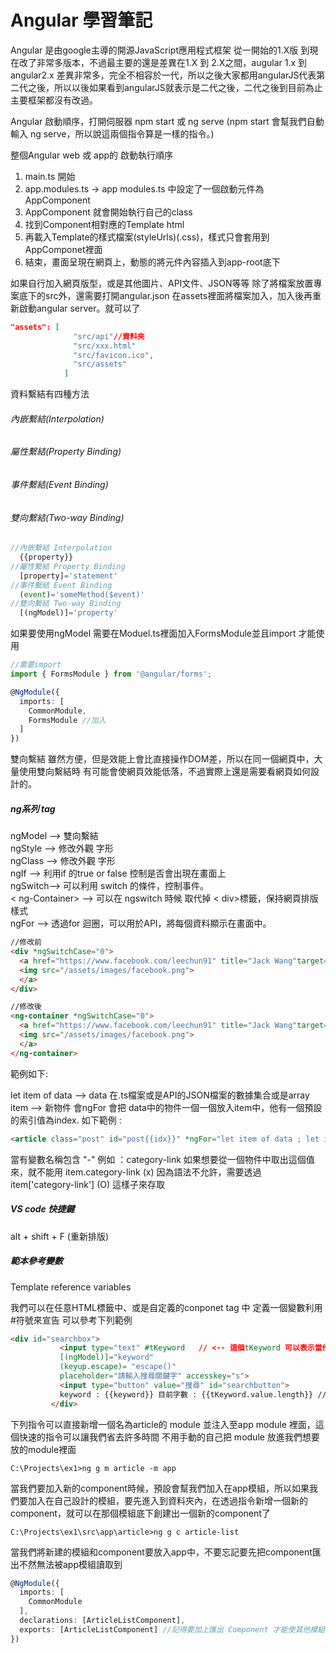# Angular 學習筆記


Angular 是由google主導的開源JavaScript應用程式框架
從一開始的1.X版 到現在改了非常多版本，不過最主要的還是差異在1.X 到 2.X之間，augular 1.x 到 angular2.x 差異非常多，完全不相容於一代，所以之後大家都用angularJS代表第二代之後，所以以後如果看到angularJS就表示是二代之後，二代之後到目前為止主要框架都沒有改過。

Angular 啟動順序，打開伺服器 npm start 或 ng serve (npm start 會幫我們自動輸入 ng serve，所以說這兩個指令算是一樣的指令。)

整個Angular web 或 app的 啟動執行順序

1. main.ts 開始
2. app.modules.ts -> app modules.ts 中設定了一個啟動元件為AppComponent
3. AppComponent 就會開始執行自己的class
4. 找到Component相對應的Template html
5. 再載入Template的樣式檔案(styleUrls)(.css)，樣式只會套用到AppComponet裡面
6. 結束，畫面呈現在網頁上，動態的將元件內容插入到app-root底下

如果自行加入網頁版型，或是其他圖片、API文件、JSON等等
除了將檔案放置專案底下的src外，還需要打開angular.json
在assets裡面將檔案加入，加入後再重新啟動angular server。就可以了

```json
"assets": [
              "src/api"//資料夾
              "src/xxx.html"
              "src/favicon.ico",
              "src/assets"
            ]
```

資料繫結有四種方法
###### 內嵌繫結(Interpolation)
###### 屬性繫結(Property Binding)
###### 事件繫結(Event Binding)
###### 雙向繫結(Two-way Binding)
```Typescript
//內嵌繫結 Interpolation
  {{property}}
//屬性繫結 Property Binding
  [property]='statement'
//事件繫結 Event Binding
  (event)='someMethod($event)'
//雙向繫結 Two-way Binding
  [(ngModel)]='property'
```

如果要使用ngModel 需要在Moduel.ts裡面加入FormsModule並且import 才能使用

```Typescript
//需要import
import { FormsModule } from '@angular/forms';

@NgModule({
  imports: [
    CommonModule,
    FormsModule //加入
  ]
})
```


雙向繫結 雖然方便，但是效能上會比直接操作DOM差，所以在同一個網頁中，大量使用雙向繫結時
有可能會使網頁效能低落，不過實際上還是需要看網頁如何設計的。


##### ng系列 tag
ngModel --> 雙向繫結    
ngStyle --> 修改外觀 字形   
ngClass --> 修改外觀 字形   
ngIf    --> 利用if 的true or false 控制是否會出現在畫面上   
ngSwitch--> 可以利用 switch 的條件，控制事件。   
< ng-Container> --> 可以在 ngswitch 時候 取代掉 < div>標籤，保持網頁排版樣式    
ngFor   --> 透過for 迴圈，可以用於API，將每個資料顯示在畫面中。   

```html
//修改前
<div *ngSwitchCase="0">
  <a href="https://www.facebook.com/leechun91" title="Jack Wang"target="_blank">
  <img src="/assets/images/facebook.png">
  </a>
</div>

//修改後
<ng-container *ngSwitchCase="0">
  <a href="https://www.facebook.com/leechun91" title="Jack Wang"target="_blank">
  <img src="/assets/images/facebook.png">
  </a>
</ng-container>
```  

範例如下:

let item of data --> data 在.ts檔案或是API的JSON檔案的數據集合或是array
item --> 新物件
會ngFor 會把 data中的物件一個一個放入item中，他有一個預設的索引值為index.
如下範例 :  
```html
<article class="post" id="post{{idx}}" *ngFor="let item of data ; let idx = index">
```



當有變數名稱包含 "-"
例如 ：category-link
如果想要從一個物件中取出這個值來，就不能用 item.category-link (x)
因為語法不允許，需要透過 item['category-link'] (O) 這樣子來存取

##### VS code 快捷鍵

alt + shift + F (重新排版)

##### 範本參考變數
Template reference variables

我們可以在任意HTML標籤中、或是自定義的conponet tag 中 定義一個變數利用#符號來宣告
可以參考下列範例
```html
<div id="searchbox">
           <input type="text" #tKeyword   // <-- 這個tKeyword 可以表示當作整個 input Tag的參考。
           [(ngModel)]="keyword"
           (keyup.escape)= "escape()"
           placeholder="請輸入搜尋關鍵字" accesskey="s">
           <input type="button" value="搜尋" id="searchbutton">
           keyword : {{keyword}} 目前字數 : {{tKeyword.value.length}} // <-- 所以我們可以在這邊用tKeyword這個變數取出輸入值
         </div>
```

下列指令可以直接新增一個名為article的 module 並注入至app module 裡面，這個快速的指令可以讓我們省去許多時間
不用手動的自己把 module 放進我們想要放的module裡面
```cli
C:\Projects\ex1>ng g m article -m app
```
當我們要加入新的component時候，預設會幫我們加入在app模組，所以如果我們要加入在自己設計的模組，要先進入到資料夾內，在透過指令新增一個新的component，就可以在那個模組底下創建出一個新的component了
```cli
C:\Projects\ex1\src\app\article>ng g c article-list
```

當我們將新建的模組和component要放入app中，不要忘記要先把component匯出不然無法被app模組讀取到

```Typescript
@NgModule({
  imports: [
    CommonModule
  ],
  declarations: [ArticleListComponent],
  exports: [ArticleListComponent] //記得要加上匯出 Component 才能使其他模組在用的時候找的到
})
```
